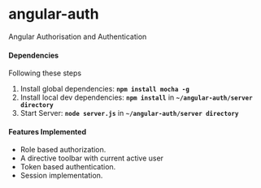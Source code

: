angular-auth
============

Angular Authorisation and Authentication

#### Dependencies

Following these steps

1. Install global dependencies: __``npm install mocha -g``__
2. Install local dev dependencies: __``npm install``__ in __``~/angular-auth/server directory``__
3. Start Server: __``node server.js``__ in __``~/angular-auth/server directory``__

#### Features Implemented

* Role based authorization.
* A directive toolbar with current active user
* Token based authentication.
* Session implementation.
